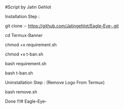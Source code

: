#Script by Jatin Gehlot

Installation Step :

git clone :-
https://github.com/Jatingehlot/Eagle-Eye-.git

cd Termux-Banner

chmod +x requirement.sh

chmod +x t-ban.sh

bash requirement.sh

bash t-ban.sh

Uninstallation Step : (Remove Logo From Termux)

bash remove.sh

Done !!!# Eagle-Eye-
